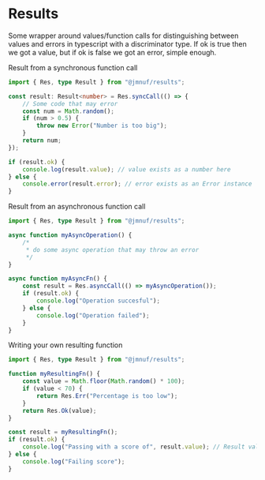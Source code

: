 # Results
Some wrapper around values/function calls for distinguishing between values and errors in typescript with a discriminator type. If ok is true then we got a value, but if ok is false we got an error, simple enough.

Result from a synchronous function call
```ts
import { Res, type Result } from "@jmnuf/results";

const result: Result<number> = Res.syncCall(() => {
	// Some code that may error
	const num = Math.random();
	if (num > 0.5) {
		throw new Error("Number is too big");
	}
	return num;
});

if (result.ok) {
	console.log(result.value); // value exists as a number here
} else {
	console.error(result.error); // error exists as an Error instance
}
```

Result from an asynchronous function call
```ts
import { Res, type Result } from "@jmnuf/results";

async function myAsyncOperation() {
	/*
	 * do some async operation that may throw an error
	 */
}

async function myAsyncFn() {
	const result = Res.asyncCall(() => myAsyncOperation());
	if (result.ok) {
		console.log("Operation succesful");
	} else {
		console.log("Operation failed");
	}
}
```

Writing your own resulting function
```ts
import { Res, type Result } from "@jmnuf/results";

function myResultingFn() {
	const value = Math.floor(Math.random() * 100);
	if (value < 70) {
		return Res.Err("Percentage is too low");
	}
	return Res.Ok(value);
}

const result = myResultingFn();
if (result.ok) {
	console.log("Passing with a score of", result.value); // Result value is now a number
} else {
	console.log("Failing score");
}
```
